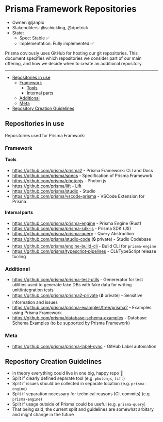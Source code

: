# Prisma Framework Repositories

- Owner: @janpio
- Stakeholders: @schickling, @dpetrick
- State: 
  - Spec: Stable ✅
  - Implementation: Fully implemented ✅

Prisma obviously uses GitHub for hosting our git repositories. This document specifies which repositories we consider part of our main offering, and how we decide when to create an additional repository.

---

<!-- START doctoc generated TOC please keep comment here to allow auto update -->
<!-- DON'T EDIT THIS SECTION, INSTEAD RE-RUN doctoc TO UPDATE -->


- [Repositories in use](#repositories-in-use)
  - [Framework](#framework)
    - [Tools](#tools)
    - [Internal parts](#internal-parts)
  - [Additional](#additional)
  - [Meta](#meta)
- [Repository Creation Guidelines](#repository-creation-guidelines)

<!-- END doctoc generated TOC please keep comment here to allow auto update -->

## Repositories in use

Repositories used for Prisma Framwork:

### Framework

#### Tools

- https://github.com/prisma/prisma2 - Prisma Framework: CLI and Docs
- https://github.com/prisma/specs - Specification of Prisma Framework
- https://github.com/prisma/photonjs - Photon.js
- https://github.com/prisma/lift - Lift
- https://github.com/prisma/studio - Studio
- https://github.com/prisma/vscode-prisma - VSCode Extension for Prisma

#### Internal parts

- https://github.com/prisma/prisma-engine - Prisma Engine (Rust)
- https://github.com/prisma/prisma-sdk-js - Prisma SDK (JS)
- https://github.com/prisma/prisma-query - Query Abstraction
- https://github.com/prisma/studio-code (🔒 private) - Studio Codebase
- https://github.com/prisma/engine-build-cli - Build CLI for `prisma-engine`
- https://github.com/prisma/typescript-pipelines - CLI/TypeScript release tooling

### Additional

- https://github.com/prisma/prisma-test-utils - Genererator for test utilities used to generate fake DBs with fake data for writing unit/integration tests
- https://github.com/prisma/prisma2-private (🔒 private) - Sensitive information and issues
- https://github.com/prisma/prisma-examples/tree/prisma2 - Examples using Prisma Framework
- https://github.com/prisma/database-schema-examples - Database Schema Examples (to be supported by Prisma Framework)


### Meta

- https://github.com/prisma/prisma-label-sync - GitHub Label automation

## Repository Creation Guidelines

- In theory everything could live in one big, happy repo 🎅
- Split if clearly defined separate tool (e.g. `photonjs`, `lift`)
- Split if issues should be collected in separate location (e.g. `prisma-engine`)
- Split if separation necessary for technical reasons (CI, commits)  (e.g. `prisma-engine`)
- Split if usage outside of Prisma could be useful (e.g. `prisma-query`)
- That being said, the current split and guidelines are somewhat arbitary and might change in the future
